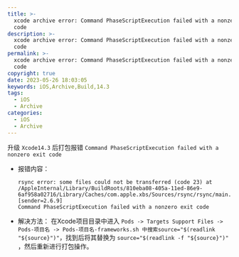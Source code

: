 ```yaml
---
title: >-
  xcode archive error: Command PhaseScriptExecution failed with a nonzero exit
  code
description: >-
  xcode archive error: Command PhaseScriptExecution failed with a nonzero exit
  code
permalink: >-
  xcode archive error: Command PhaseScriptExecution failed with a nonzero exit
  code
copyright: true
date: 2023-05-26 18:03:05
keywords: iOS,Archive,Build,14.3
tags:
  - iOS
  - Archive
categories:
  - iOS
  - Archive
---
```


升级 `Xcode14.3` 后打包报错 `Command PhaseScriptExecution failed with a nonzero exit code`

+ 报错内容：
  ```
  rsync error: some files could not be transferred (code 23) at /AppleInternal/Library/BuildRoots/810eba08-405a-11ed-86e9-6af958a02716/Library/Caches/com.apple.xbs/Sources/rsync/rsync/main.c(996) [sender=2.6.9]
  Command PhaseScriptExecution failed with a nonzero exit code
  ```

+ 解决方法：
在Xcode项目目录中进入 `Pods -> Targets Support Files -> Pods-项目名 -> Pods-项目名-frameworks.sh 中搜索source="$(readlink "${source}")"`，找到后将其替换为 `source="$(readlink -f "${source}")"` ，然后重新进行打包操作。

<!--more-->